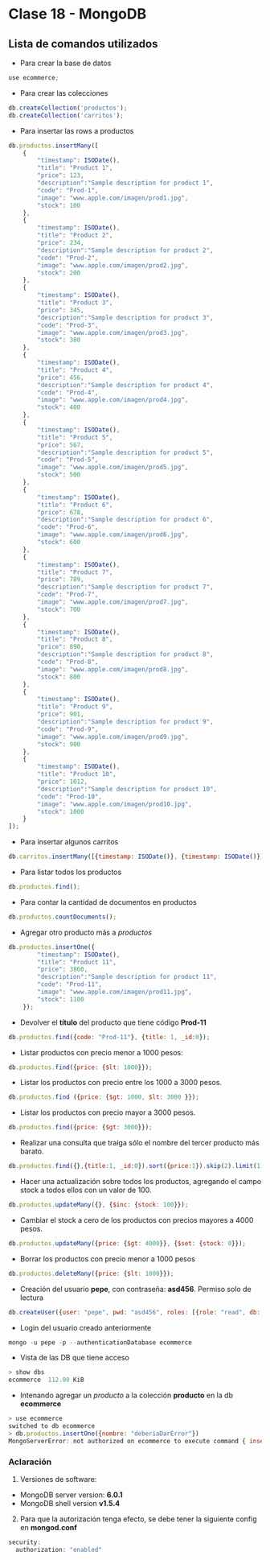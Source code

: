 # Clase 18 - MongoDB

## Lista de comandos utilizados

- Para crear la base de datos

```javascript
use ecommerce;
```

- Para crear las colecciones

```javascript
db.createCollection('productos');
db.createCollection('carritos');
```

- Para insertar las rows a productos

```javascript
db.productos.insertMany([
    {
        "timestamp": ISODate(),
        "title": "Product 1",
        "price": 123,
        "description":"Sample description for product 1",
        "code": "Prod-1",
        "image": "www.apple.com/imagen/prod1.jpg",
        "stock": 100
    },
    {
        "timestamp": ISODate(),
        "title": "Product 2",
        "price": 234,
        "description":"Sample description for product 2",
        "code": "Prod-2",
        "image": "www.apple.com/imagen/prod2.jpg",
        "stock": 200
    },
    {
        "timestamp": ISODate(),
        "title": "Product 3",
        "price": 345,
        "description":"Sample description for product 3",
        "code": "Prod-3",
        "image": "www.apple.com/imagen/prod3.jpg",
        "stock": 300
    },
    {
        "timestamp": ISODate(),
        "title": "Product 4",
        "price": 456,
        "description":"Sample description for product 4",
        "code": "Prod-4",
        "image": "www.apple.com/imagen/prod4.jpg",
        "stock": 400
    },
    {
        "timestamp": ISODate(),
        "title": "Product 5",
        "price": 567,
        "description":"Sample description for product 5",
        "code": "Prod-5",
        "image": "www.apple.com/imagen/prod5.jpg",
        "stock": 500
    },
    {
        "timestamp": ISODate(),
        "title": "Product 6",
        "price": 678,
        "description":"Sample description for product 6",
        "code": "Prod-6",
        "image": "www.apple.com/imagen/prod6.jpg",
        "stock": 600
    },
    {
        "timestamp": ISODate(),
        "title": "Product 7",
        "price": 789,
        "description":"Sample description for product 7",
        "code": "Prod-7",
        "image": "www.apple.com/imagen/prod7.jpg",
        "stock": 700
    },
    {
        "timestamp": ISODate(),
        "title": "Product 8",
        "price": 890,
        "description":"Sample description for product 8",
        "code": "Prod-8",
        "image": "www.apple.com/imagen/prod8.jpg",
        "stock": 800
    },
    {
        "timestamp": ISODate(),
        "title": "Product 9",
        "price": 901,
        "description":"Sample description for product 9",
        "code": "Prod-9",
        "image": "www.apple.com/imagen/prod9.jpg",
        "stock": 900
    },
    {
        "timestamp": ISODate(),
        "title": "Product 10",
        "price": 1012,
        "description":"Sample description for product 10",
        "code": "Prod-10",
        "image": "www.apple.com/imagen/prod10.jpg",
        "stock": 1000
    }
]);
```

- Para insertar algunos carritos

```javascript
db.carritos.insertMany([{timestamp: ISODate()}, {timestamp: ISODate()}])
```

- Para listar todos los productos

```javascript
db.productos.find();
```

- Para contar la cantidad de documentos en productos

```javascript
db.productos.countDocuments();
```

- Agregar otro producto más a *productos*

```javascript
db.productos.insertOne({
        "timestamp": ISODate(),
        "title": "Product 11",
        "price": 3860,
        "description":"Sample description for product 11",
        "code": "Prod-11",
        "image": "www.apple.com/imagen/prod11.jpg",
        "stock": 1100
    });
```

- Devolver el **título** del producto que tiene código **Prod-11**

```javascript
db.productos.find({code: "Prod-11"}, {title: 1, _id:0});
```

- Listar productos con precio menor a 1000 pesos:

```javascript
db.productos.find({price: {$lt: 1000}});
```

- Listar los productos con precio entre los 1000 a 3000 pesos.

```javascript
db.productos.find ({price: {$gt: 1000, $lt: 3000 }});
```

- Listar los productos con precio mayor a 3000 pesos.

```javascript
db.productos.find({price: {$gt: 3000}});
```


- Realizar una consulta que traiga sólo el nombre del tercer producto más barato.

```javascript
db.productos.find({},{title:1, _id:0}).sort({price:1}).skip(2).limit(1);
```


- Hacer una actualización sobre todos los productos, agregando el campo stock a todos ellos con un valor de 100.

```javascript
db.productos.updateMany({}, {$inc: {stock: 100}});
```


- Cambiar el stock a cero de los productos con precios mayores a 4000 pesos. 

```javascript
db.productos.updateMany({price: {$gt: 4000}}, {$set: {stock: 0}});
```


- Borrar los productos con precio menor a 1000 pesos

```javascript
db.productos.deleteMany({price: {$lt: 1000}});
```


- Creación del usuario **pepe**, con contraseña: **asd456**. Permiso solo de lectura
  
```javascript
db.createUser({user: "pepe", pwd: "asd456", roles: [{role: "read", db: "ecommerce"}]});
```

- Login del usuario creado anteriormente

```javascript
mongo -u pepe -p --authenticationDatabase ecommerce 
```

- Vista de las DB que tiene acceso

```javascript
> show dbs
ecommerce  112.00 KiB
```

- Intenando agregar un *producto* a la colección **producto** en la db **ecommerce**

```javascript
> use ecommerce
switched to db ecommerce
> db.productos.insertOne({nombre: "deberiaDarError"})
MongoServerError: not authorized on ecommerce to execute command { insert: "productos", documents: [ { nombre: "deberiaDarError", _id: ObjectId('631add6e2c85e12b4a4807d0') } ], ordered: true, lsid: { id: UUID("41c6aa0e-ced3-4ca6-9146-a38fb2b063f4") }, $db: "ecommerce" }
```

### Aclaración 

1. Versiones de software:

- MongoDB server version: **6.0.1**
- MongoDB shell version **v1.5.4**

2. Para que la autorización tenga efecto, se debe tener la siguiente config en **mongod.conf**

```javascript
security:
  authorization: "enabled"
```
